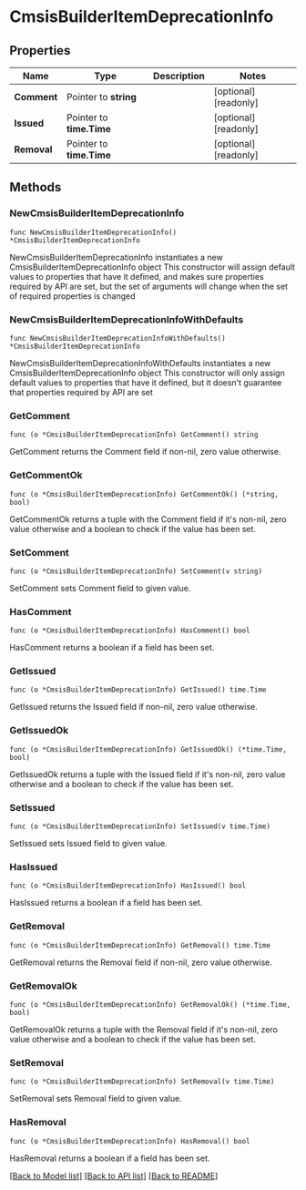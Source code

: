 <!--
Copyright (C) 2020-2023 Arm Limited or its affiliates and Contributors. All rights reserved.
SPDX-License-Identifier: Apache-2.0
-->
# CmsisBuilderItemDeprecationInfo

## Properties

Name | Type | Description | Notes
------------ | ------------- | ------------- | -------------
**Comment** | Pointer to **string** |  | [optional] [readonly] 
**Issued** | Pointer to **time.Time** |  | [optional] [readonly] 
**Removal** | Pointer to **time.Time** |  | [optional] [readonly] 

## Methods

### NewCmsisBuilderItemDeprecationInfo

`func NewCmsisBuilderItemDeprecationInfo() *CmsisBuilderItemDeprecationInfo`

NewCmsisBuilderItemDeprecationInfo instantiates a new CmsisBuilderItemDeprecationInfo object
This constructor will assign default values to properties that have it defined,
and makes sure properties required by API are set, but the set of arguments
will change when the set of required properties is changed

### NewCmsisBuilderItemDeprecationInfoWithDefaults

`func NewCmsisBuilderItemDeprecationInfoWithDefaults() *CmsisBuilderItemDeprecationInfo`

NewCmsisBuilderItemDeprecationInfoWithDefaults instantiates a new CmsisBuilderItemDeprecationInfo object
This constructor will only assign default values to properties that have it defined,
but it doesn't guarantee that properties required by API are set

### GetComment

`func (o *CmsisBuilderItemDeprecationInfo) GetComment() string`

GetComment returns the Comment field if non-nil, zero value otherwise.

### GetCommentOk

`func (o *CmsisBuilderItemDeprecationInfo) GetCommentOk() (*string, bool)`

GetCommentOk returns a tuple with the Comment field if it's non-nil, zero value otherwise
and a boolean to check if the value has been set.

### SetComment

`func (o *CmsisBuilderItemDeprecationInfo) SetComment(v string)`

SetComment sets Comment field to given value.

### HasComment

`func (o *CmsisBuilderItemDeprecationInfo) HasComment() bool`

HasComment returns a boolean if a field has been set.

### GetIssued

`func (o *CmsisBuilderItemDeprecationInfo) GetIssued() time.Time`

GetIssued returns the Issued field if non-nil, zero value otherwise.

### GetIssuedOk

`func (o *CmsisBuilderItemDeprecationInfo) GetIssuedOk() (*time.Time, bool)`

GetIssuedOk returns a tuple with the Issued field if it's non-nil, zero value otherwise
and a boolean to check if the value has been set.

### SetIssued

`func (o *CmsisBuilderItemDeprecationInfo) SetIssued(v time.Time)`

SetIssued sets Issued field to given value.

### HasIssued

`func (o *CmsisBuilderItemDeprecationInfo) HasIssued() bool`

HasIssued returns a boolean if a field has been set.

### GetRemoval

`func (o *CmsisBuilderItemDeprecationInfo) GetRemoval() time.Time`

GetRemoval returns the Removal field if non-nil, zero value otherwise.

### GetRemovalOk

`func (o *CmsisBuilderItemDeprecationInfo) GetRemovalOk() (*time.Time, bool)`

GetRemovalOk returns a tuple with the Removal field if it's non-nil, zero value otherwise
and a boolean to check if the value has been set.

### SetRemoval

`func (o *CmsisBuilderItemDeprecationInfo) SetRemoval(v time.Time)`

SetRemoval sets Removal field to given value.

### HasRemoval

`func (o *CmsisBuilderItemDeprecationInfo) HasRemoval() bool`

HasRemoval returns a boolean if a field has been set.


[[Back to Model list]](../README.md#documentation-for-models) [[Back to API list]](../README.md#documentation-for-api-endpoints) [[Back to README]](../README.md)


